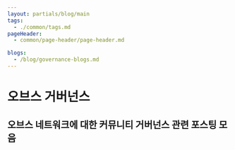 ```yaml
---
layout: partials/blog/main
tags:
  - ./common/tags.md
pageHeader:
  - common/page-header/page-header.md

blogs:
  - /blog/governance-blogs.md
---
```


# 오브스 거버넌스

## 오브스 네트워크에 대한 커뮤니티 거버넌스 관련 포스팅 모음
